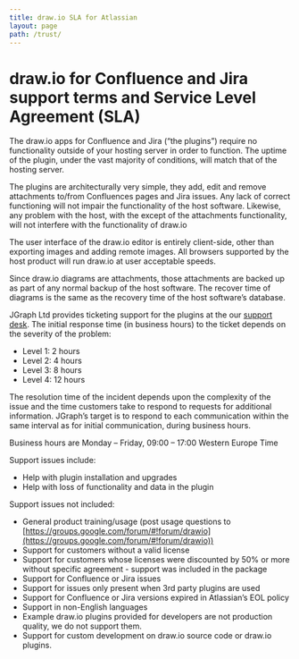 ```yaml
---
title: draw.io SLA for Atlassian
layout: page
path: /trust/
---
```


# draw.io for Confluence and Jira support terms and Service Level Agreement (SLA)

The draw.io apps for Confluence and Jira (“the plugins”) require no functionality outside of your hosting server in order to function. The uptime of the plugin, under the vast majority of conditions, will match that of the hosting server.

The plugins are architecturally very simple, they add, edit and remove attachments to/from Confluences pages and Jira issues. Any lack of correct functioning will not impair the functionality of the host software. Likewise, any problem with the host, with the except of the attachments functionality, will not interfere with the functionality of draw.io

The user interface of the draw.io editor is entirely client-side, other than exporting images and adding remote images. All browsers supported by the host product will run draw.io at user acceptable speeds.

Since draw.io diagrams are attachments, those attachments are backed up as part of any normal backup of the host software. The recover time of diagrams is the same as the recovery time of the host software’s database.

JGraph Ltd provides ticketing support for the plugins at the our [support desk](https://desk.draw.io/servicedesk/customer/portal/7/create/24). The initial response time (in business hours) to the ticket depends on the severity of the problem:

- Level 1: 2 hours
- Level 2: 4 hours
- Level 3: 8 hours
- Level 4: 12 hours

The resolution time of the incident depends upon the complexity of the issue and the time customers take to respond to requests for additional information. JGraph’s target is to respond to each communication within the same interval as for initial communication, during business hours.

Business hours are Monday – Friday, 09:00 – 17:00 Western Europe Time

Support issues include:

- Help with plugin installation and upgrades
- Help with loss of functionality and data in the plugin

Support issues not included:

- General product training/usage (post usage questions to [https://groups.google.com/forum/#!forum/drawio](https://groups.google.com/forum/#!forum/drawio))
- Support for customers without a valid license
- Support for customers whose licenses were discounted by 50% or more without specific agreement - support was included in the package
- Support for Confluence or Jira issues
- Support for issues only present when 3rd party plugins are used
- Support for Confluence or Jira versions expired in Atlassian’s EOL policy
- Support in non-English languages
- Example draw.io plugins provided for developers are not production quality, we do not support them.
- Support for custom development on draw.io source code or draw.io plugins.

